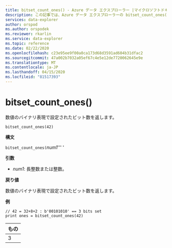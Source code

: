 ```yaml
---
title: bitset_count_ones() - Azure データ エクスプローラー |マイクロソフトドキュメント
description: この記事では、Azure データ エクスプローラーの bitset_count_ones() について説明します。
services: data-explorer
author: orspod
ms.author: orspodek
ms.reviewer: rkarlin
ms.service: data-explorer
ms.topic: reference
ms.date: 02/22/2020
ms.openlocfilehash: c23e95ee9f00a0ca173d68d3591ad604b31dfac2
ms.sourcegitcommit: 47a002b7032a05ef67c4e5e12de7720062645e9e
ms.translationtype: MT
ms.contentlocale: ja-JP
ms.lasthandoff: 04/15/2020
ms.locfileid: "81517393"
---
```

# <a name="bitset_count_ones"></a>bitset_count_ones()

数値のバイナリ表現で設定されたビット数を返します。

```kusto
bitset_count_ones(42)
```

**構文**

`bitset_count_ones(`*num1*''' '

**引数**

* *num1*: 長整数または整数。

**戻り値**

数値のバイナリ表現で設定されたビット数を返します。

**例**

```kusto
// 42 = 32+8+2 : b'00101010' == 3 bits set
print ones = bitset_count_ones(42) 
```

|もの|
|---|
|3|